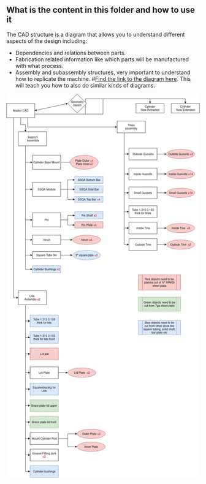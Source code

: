 ## What is the content in this folder and how to use it
The CAD structure is a diagram that allows you to understand different aspects of the design including:
* Dependencies and relations between parts.
* Fabrication related information like which parts will be manufactured with what process.
* Assembly and subassembly structures, very important to understand how to replicate the machine.
#[Find the link to the diagram here](https://drive.google.com/file/d/1CbiELoN1rX2ZCeMyn5z_mOmvfSASwcS_/view?ts=5af6c786). This will teach you how to also do similar kinds of diagrams.

![cad structure](images/CAD_structure.jpg)
